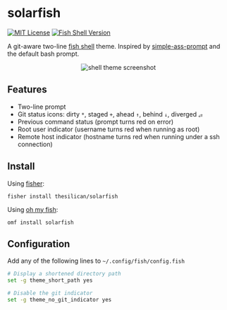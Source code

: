 # solarfish

[![MIT License](https://img.shields.io/badge/license-MIT-007EC7.svg)](/LICENSE)
[![Fish Shell Version](https://img.shields.io/badge/fish-v3.6.4-007EC7.svg)](https://fishshell.com)

A git-aware two-line [fish shell](https://fishshell.com) theme. Inspired by [simple-ass-prompt](https://github.com/lfiolhais/theme-simple-ass-prompt) and the default bash prompt.

<p align="center">
<img src="https://i.imgur.com/Ij2DTOh.png" alt="shell theme screenshot">
</p>

## Features

- Two-line prompt
- Git status icons: dirty `*`, staged `+`, ahead `↑`, behind `↓`, diverged `⥄`
- Previous command status (prompt turns red on error)
- Root user indicator (username turns red when running as root)
- Remote host indicator (hostname turns red when running under a ssh connection)

## Install

Using [fisher](https://github.com/jorgebucaran/fisher):

```
fisher install thesilican/solarfish
```

Using [oh my fish](https://www.github.com/oh-my-fish/oh-my-fish):

```
omf install solarfish
```

## Configuration

Add any of the following lines to `~/.config/fish/config.fish`

```bash
# Display a shortened directory path
set -g theme_short_path yes

# Disable the git indicator
set -g theme_no_git_indicator yes
```
